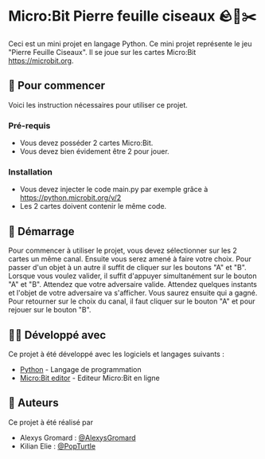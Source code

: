 # Micro:Bit Pierre feuille ciseaux 🪨🍃✂️
Ceci est un mini projet en langage Python. Ce mini projet représente le jeu "Pierre Feuille Ciseaux". Il se joue sur les cartes Micro:Bit https://microbit.org. 

## 🏁 Pour commencer
Voici les instruction nécessaires pour utiliser ce projet.
### Pré-requis
- Vous devez posséder 2 cartes Micro:Bit.
- Vous devez bien évidement être 2 pour jouer.

### Installation
- Vous devez injecter le code main.py par exemple grâce à https://python.microbit.org/v/2
- Les 2 cartes doivent contenir le même code.
## 🚦 Démarrage 
Pour commencer à utiliser le projet, vous devez sélectionner sur les 2 cartes un même canal. Ensuite vous serez amené à faire votre choix. Pour passer d'un objet à un autre il suffit de cliquer sur les boutons "A" et "B". Lorsque vous voulez valider, il suffit d'appuyer simultanément sur le bouton "A" et "B". Attendez que votre adversaire valide. Attendez quelques instants et l'objet de votre adversaire va s'afficher. Vous saurez ensuite qui a gagné. Pour retourner sur le choix du canal, il faut cliquer sur le bouton "A" et pour rejouer sur le bouton "B".
## 🧑‍💻 Développé avec
Ce projet à été développé avec les logiciels et langages suivants :
- [Python](https://www.python.org) - Langage de programmation 
- [Micro:Bit editor](https://python.microbit.org/v/2) - Editeur Micro:Bit en ligne
## 👥 Auteurs
Ce projet à été réalisé par 
- Alexys Gromard : [@AlexysGromard](https://github.com/AlexysGromard) 
- Kilian Elie : [@PopTurtle](https://github.com/PopTurtle)
